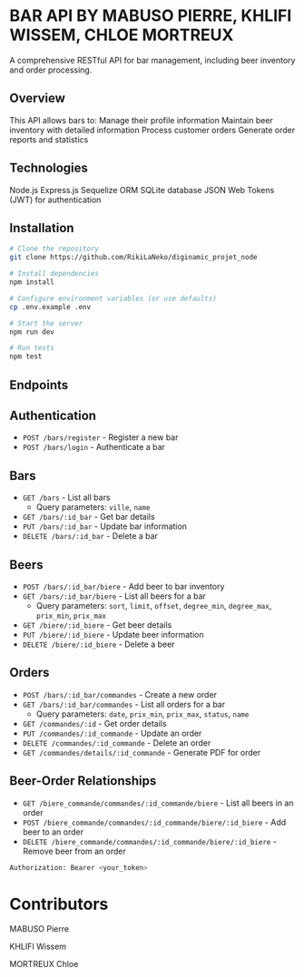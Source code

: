 # BAR API BY MABUSO PIERRE, KHLIFI WISSEM, CHLOE MORTREUX

A comprehensive RESTful API for bar management, including beer inventory and order processing.

## Overview
This API allows bars to:
Manage their profile information
Maintain beer inventory with detailed information
Process customer orders
Generate order reports and statistics

## Technologies
Node.js
Express.js
Sequelize ORM
SQLite database
JSON Web Tokens (JWT) for authentication

## Installation
```bash
# Clone the repository
git clone https://github.com/RikiLaNeko/diginamic_projet_node

# Install dependencies
npm install

# Configure environment variables (or use defaults)
cp .env.example .env

# Start the server
npm run dev

# Run tests
npm test
```

## Endpoints

## Authentication
- `POST /bars/register` - Register a new bar
- `POST /bars/login` - Authenticate a bar

## Bars
- `GET /bars` - List all bars
    - Query parameters: `ville`, `name`
- `GET /bars/:id_bar` - Get bar details
- `PUT /bars/:id_bar` - Update bar information
- `DELETE /bars/:id_bar` - Delete a bar

## Beers
- `POST /bars/:id_bar/biere` - Add beer to bar inventory
- `GET /bars/:id_bar/biere` - List all beers for a bar
    - Query parameters: `sort`, `limit`, `offset`, `degree_min`, `degree_max`, `prix_min`, `prix_max`
- `GET /biere/:id_biere` - Get beer details
- `PUT /biere/:id_biere` - Update beer information
- `DELETE /biere/:id_biere` - Delete a beer

## Orders
- `POST /bars/:id_bar/commandes` - Create a new order
- `GET /bars/:id_bar/commandes` - List all orders for a bar
    - Query parameters: `date`, `prix_min`, `prix_max`, `status`, `name`
- `GET /commandes/:id` - Get order details
- `PUT /commandes/:id_commande` - Update an order
- `DELETE /commandes/:id_commande` - Delete an order
- `GET /commandes/details/:id_commande` - Generate PDF for order

## Beer-Order Relationships
- `GET /biere_commande/commandes/:id_commande/biere` - List all beers in an order
- `POST /biere_commande/commandes/:id_commande/biere/:id_biere` - Add beer to an order
- `DELETE /biere_commande/commandes/:id_commande/biere/:id_biere` - Remove beer from an order

```bash
Authorization: Bearer <your_token>
```


# Contributors
MABUSO Pierre

KHLIFI Wissem

MORTREUX Chloe